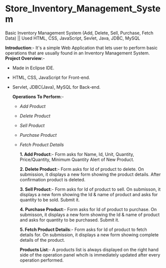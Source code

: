 # Store_Inventory_Management_System
Basic Inventory Management System (Add, Delete, Sell, Purchase, Fetch Data) || Used HTML, CSS, JavaScript, Sevlet, Java, JDBC, MySQL

**Introduction**:- It's a simple Web Application that lets user to perform basic operations that are usually found in an Inventory Management System.
**Project Overview**:-
- Made in Eclipse IDE.
- HTML, CSS, JavaScript for Front-end.
- Servlet, JDBC(Java), MySQL for Back-end.

  **Operations To Perform**:-
  - _Add Product_
  - _Delete Product_
  - _Sell Product_
  - _Purchase Product_
  - _Fetch Product Details_
 
    **1. Add Product**:- Form asks for Name, Id, Unit, Quantity, Price/Quantity, Minimum Quantity Alert of New Product.
    
    **2. Delete Product**:- Form asks for Id of product to delete. On submission, it displays a new form showing the product details. After confirmation product is deleted.
    
    **3. Sell Product**:- Form asks for Id of product to sell. On submisson, it displays a new form showing the Id & name of product and asks for quantity to be sold. Submit it.
    
    **4. Purchase Product**:- Form asks for Id of product to purchase. On submisson, it displays a new form showing the Id & name of product and asks for quantity to be purchased. Submit it.
    
    **5. Fetch Product Details**:- Form asks for Id of product to fetch details for. On submission, it displays a new form showing complete details of the product.

    **Products List**:- A products list is always displayed on the right hand side of the operation panel whcih is immediately updated after every operation performed.
